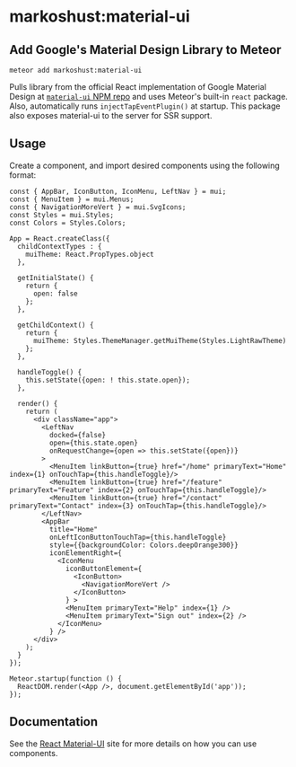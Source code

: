 # markoshust:material-ui

## Add Google's Material Design Library to Meteor

`meteor add markoshust:material-ui`

Pulls library from the official React implementation of Google Material Design at <a href="https://www.npmjs.com/package/material-ui" target="_blank">`material-ui` NPM repo</a> and uses Meteor's built-in `react` package. Also, automatically runs `injectTapEventPlugin()` at startup. This package also exposes material-ui to the server for SSR support.

## Usage

Create a component, and import desired components using the following format:

```
const { AppBar, IconButton, IconMenu, LeftNav } = mui;
const { MenuItem } = mui.Menus;
const { NavigationMoreVert } = mui.SvgIcons;
const Styles = mui.Styles;
const Colors = Styles.Colors;

App = React.createClass({
  childContextTypes : {
    muiTheme: React.PropTypes.object
  },

  getInitialState() {
    return {
      open: false
    };
  },

  getChildContext() {
    return {
      muiTheme: Styles.ThemeManager.getMuiTheme(Styles.LightRawTheme)
    };
  },

  handleToggle() {
    this.setState({open: ! this.state.open});
  },

  render() {
    return (
      <div className="app">
        <LeftNav
          docked={false}
          open={this.state.open}
          onRequestChange={open => this.setState({open})}
        >
          <MenuItem linkButton={true} href="/home" primaryText="Home" index={1} onTouchTap={this.handleToggle}/>
          <MenuItem linkButton={true} href="/feature" primaryText="Feature" index={2} onTouchTap={this.handleToggle}/>
          <MenuItem linkButton={true} href="/contact" primaryText="Contact" index={3} onTouchTap={this.handleToggle}/>
        </LeftNav>
        <AppBar
          title="Home"
          onLeftIconButtonTouchTap={this.handleToggle}
          style={{backgroundColor: Colors.deepOrange300}}
          iconElementRight={
            <IconMenu
              iconButtonElement={
                <IconButton>
                  <NavigationMoreVert />
                </IconButton>
              } >
              <MenuItem primaryText="Help" index={1} />
              <MenuItem primaryText="Sign out" index={2} />
            </IconMenu>
          } />
      </div>
    );
  }
});

Meteor.startup(function () {
  ReactDOM.render(<App />, document.getElementById('app'));
});
```

## Documentation

See the <a href="http://material-ui.com/#/" target="_blank">React Material-UI</a> site for more details on how you can use components.
